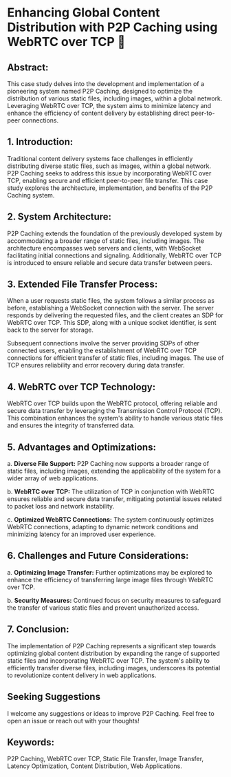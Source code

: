 # Enhancing Global Content Distribution with P2P Caching using WebRTC over TCP 🚀

## Abstract:
This case study delves into the development and implementation of a pioneering system named P2P Caching, designed to optimize the distribution of various static files, including images, within a global network. Leveraging WebRTC over TCP, the system aims to minimize latency and enhance the efficiency of content delivery by establishing direct peer-to-peer connections.

## 1. Introduction:
Traditional content delivery systems face challenges in efficiently distributing diverse static files, such as images, within a global network. P2P Caching seeks to address this issue by incorporating WebRTC over TCP, enabling secure and efficient peer-to-peer file transfer. This case study explores the architecture, implementation, and benefits of the P2P Caching system.

## 2. System Architecture:
P2P Caching extends the foundation of the previously developed system by accommodating a broader range of static files, including images. The architecture encompasses web servers and clients, with WebSocket facilitating initial connections and signaling. Additionally, WebRTC over TCP is introduced to ensure reliable and secure data transfer between peers.

## 3. Extended File Transfer Process:
When a user requests static files, the system follows a similar process as before, establishing a WebSocket connection with the server. The server responds by delivering the requested files, and the client creates an SDP for WebRTC over TCP. This SDP, along with a unique socket identifier, is sent back to the server for storage.

Subsequent connections involve the server providing SDPs of other connected users, enabling the establishment of WebRTC over TCP connections for efficient transfer of static files, including images. The use of TCP ensures reliability and error recovery during data transfer.

## 4. WebRTC over TCP Technology:
WebRTC over TCP builds upon the WebRTC protocol, offering reliable and secure data transfer by leveraging the Transmission Control Protocol (TCP). This combination enhances the system's ability to handle various static files and ensures the integrity of transferred data.

## 5. Advantages and Optimizations:
a. **Diverse File Support:** P2P Caching now supports a broader range of static files, including images, extending the applicability of the system for a wider array of web applications.

b. **WebRTC over TCP:** The utilization of TCP in conjunction with WebRTC ensures reliable and secure data transfer, mitigating potential issues related to packet loss and network instability.

c. **Optimized WebRTC Connections:** The system continuously optimizes WebRTC connections, adapting to dynamic network conditions and minimizing latency for an improved user experience.

## 6. Challenges and Future Considerations:
a. **Optimizing Image Transfer:** Further optimizations may be explored to enhance the efficiency of transferring large image files through WebRTC over TCP.

b. **Security Measures:** Continued focus on security measures to safeguard the transfer of various static files and prevent unauthorized access.

## 7. Conclusion:
The implementation of P2P Caching represents a significant step towards optimizing global content distribution by expanding the range of supported static files and incorporating WebRTC over TCP. The system's ability to efficiently transfer diverse files, including images, underscores its potential to revolutionize content delivery in web applications.

## Seeking Suggestions

I welcome any suggestions or ideas to improve P2P Caching. Feel free to open an issue or reach out with your thoughts!

## Keywords: 
P2P Caching, WebRTC over TCP, Static File Transfer, Image Transfer, Latency Optimization, Content Distribution, Web Applications.
